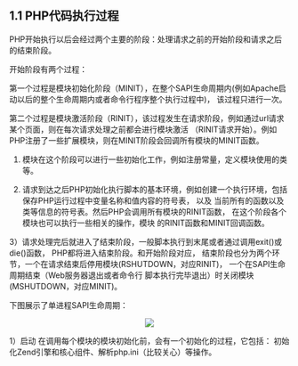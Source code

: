 1.1 PHP代码执行过程
-------------
PHP开始执行以后会经过两个主要的阶段：处理请求之前的开始阶段和请求之后的结束阶段。

开始阶段有两个过程：

第一个过程是模块初始化阶段（MINIT），在整个SAPI生命周期内(例如Apache启动以后的整个生命周期内或者命令行程序整个执行过程中)， 该过程只进行一次。

第二个过程是模块激活阶段（RINIT），该过程发生在请求阶段，例如通过url请求某个页面，则在每次请求处理之前都会进行模块激活
（RINIT请求开始）。例如PHP注册了一些扩展模块，则在MINIT阶段会回调所有模块的MINIT函数。

1) 模块在这个阶段可以进行一些初始化工作，例如注册常量，定义模块使用的类等。

2) 请求到达之后PHP初始化执行脚本的基本环境，例如创建一个执行环境，包括保存PHP运行过程中变量名称和值内容的符号表， 以及
当前所有的函数以及类等信息的符号表。然后PHP会调用所有模块的RINIT函数， 在这个阶段各个模块也可以执行一些相关的操作，模块
的RINIT函数和MINIT回调函数。

3）请求处理完后就进入了结束阶段，一般脚本执行到末尾或者通过调用exit()或die()函数， PHP都将进入结束阶段。和开始阶段对应，
结束阶段也分为两个环节，一个在请求结束后停用模块(RSHUTDOWN，对应RINIT)， 一个在SAPI生命周期结束（Web服务器退出或者命令行
脚本执行完毕退出）时关闭模块(MSHUTDOWN，对应MINIT)。

下图展示了单进程SAPI生命周期：
<p style="text-align:center"><img src="http://www.walu.cc/phpbook/image/01fig01.jpg" /></p>

1）启动
在调用每个模块的模块初始化前，会有一个初始化的过程，它包括：
初始化Zend引擎和核心组件、解析php.ini（比较关心）等操作。

